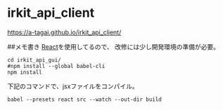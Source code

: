 # irkit_api_client

https://a-tagai.github.io/irkit_api_client/

##メモ書き
[React](https://facebook.github.io/react/ "React")を使用してるので、
改修には少し開発環境の準備が必要。
```
cd irkit_api_gui/
#npm install --global babel-cli
npm install
```
下記のコマンドで、jsxファイルをコンパイル。
```
babel --presets react src --watch --out-dir build
```
